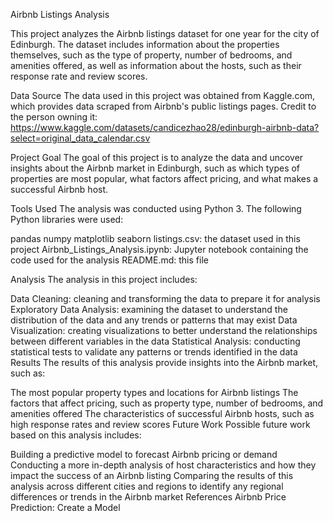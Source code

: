 Airbnb Listings Analysis

This project analyzes the Airbnb listings dataset for one year for the city of Edinburgh.
The dataset includes information about the properties themselves, such as the type of property, number of bedrooms, and amenities offered,
as well as information about the hosts, such as their response rate and review scores.

Data Source
The data used in this project was obtained from Kaggle.com, which provides data scraped from Airbnb's public listings pages. 
Credit to the person owning it: https://www.kaggle.com/datasets/candicezhao28/edinburgh-airbnb-data?select=original_data_calendar.csv

Project Goal
The goal of this project is to analyze the data and uncover insights about the Airbnb market in Edinburgh, 
such as which types of properties are most popular, what factors affect pricing, and what makes a successful Airbnb host.

Tools Used
The analysis was conducted using Python 3. The following Python libraries were used:

pandas
numpy
matplotlib
seaborn
listings.csv: the dataset used in this project
Airbnb_Listings_Analysis.ipynb: Jupyter notebook containing the code used for the analysis
README.md: this file


Analysis
The analysis in this project includes:

Data Cleaning: cleaning and transforming the data to prepare it for analysis
Exploratory Data Analysis: examining the dataset to understand the distribution of the data and any trends or patterns that may exist
Data Visualization: creating visualizations to better understand the relationships between different variables in the data
Statistical Analysis: conducting statistical tests to validate any patterns or trends identified in the data
Results
The results of this analysis provide insights into the Airbnb market, such as:

The most popular property types and locations for Airbnb listings
The factors that affect pricing, such as property type, number of bedrooms, and amenities offered
The characteristics of successful Airbnb hosts, such as high response rates and review scores
Future Work
Possible future work based on this analysis includes:

Building a predictive model to forecast Airbnb pricing or demand
Conducting a more in-depth analysis of host characteristics and how they impact the success of an Airbnb listing
Comparing the results of this analysis across different cities and regions to identify any regional differences or trends in the Airbnb market
References
Airbnb Price Prediction: Create a Model
